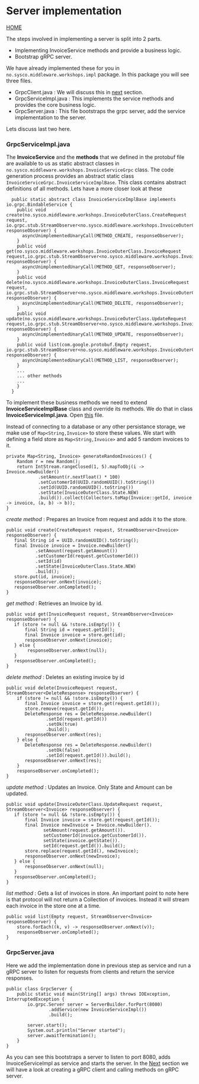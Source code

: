 # Server implementation
[HOME](../../README.md)

The steps involved in implementing a server is split into 2 parts.
- Implementing InvoiceService methods and provide a business logic.
- Bootstrap gRPC server.

We have already implemented these for you in `no.sysco.middleware.workshops.impl` package. In this package you will see three files.
- GrpcClient.java : We will discuss this in [next](../06-client-implementation/README.md) section.
- GrpcServiceImpl.java : This implements the service methods and provides the core business logic.
- GrpcServer.java : This file bootstraps the grpc server, add the service implementation to the server.

Lets discuss last two here.
### GrpcServiceImpl.java

The **InvoiceService** and the **methods** that we defined in the protobuf file are available to us as static abstract classes in `no.sysco.middleware.workshops.InvoiceServiceGrpc` class. The code generation process provides an abstract static class `InvoiceServiceGrpc.InvoiceServiceImplBase`. This class contains abstract definitions of all methods. Lets have a more closer look at these
```
  public static abstract class InvoiceServiceImplBase implements io.grpc.BindableService {
    public void create(no.sysco.middleware.workshops.InvoiceOuterClass.CreateRequest request, io.grpc.stub.StreamObserver<no.sysco.middleware.workshops.InvoiceOuterClass.Invoice> responseObserver) {
      asyncUnimplementedUnaryCall(METHOD_CREATE, responseObserver);
    }
    public void get(no.sysco.middleware.workshops.InvoiceOuterClass.InvoiceRequest request,io.grpc.stub.StreamObserver<no.sysco.middleware.workshops.InvoiceOuterClass.Invoice> responseObserver) {
      asyncUnimplementedUnaryCall(METHOD_GET, responseObserver);
    }
    public void delete(no.sysco.middleware.workshops.InvoiceOuterClass.InvoiceRequest request, io.grpc.stub.StreamObserver<no.sysco.middleware.workshops.InvoiceOuterClass.DeleteResponse> responseObserver) {
      asyncUnimplementedUnaryCall(METHOD_DELETE, responseObserver);
    }
    public void update(no.sysco.middleware.workshops.InvoiceOuterClass.UpdateRequest request,io.grpc.stub.StreamObserver<no.sysco.middleware.workshops.InvoiceOuterClass.Invoice> responseObserver) {
      asyncUnimplementedUnaryCall(METHOD_UPDATE, responseObserver);
    }
    public void list(com.google.protobuf.Empty request, io.grpc.stub.StreamObserver<no.sysco.middleware.workshops.InvoiceOuterClass.Invoice> responseObserver) {
      asyncUnimplementedUnaryCall(METHOD_LIST, responseObserver);
    }
    ...
    ... other methods
    ...
    }
  }
```
To implement these business methods we need to extend **InvoiceServiceImplBase** class and override its methods. We do that in class **InvoiceServiceImpl.java**. 
Open [this](../../src/main/java/impl/InvoiceServiceImpl.java) file.

Instead of connecting to a database or any other persistance storage, we make use of `Map<String,Invoice>` to store these values. We start with defining a field store as `Map<String,Invoice>` and add 5 random invoices to it.
```
private Map<String, Invoice> generateRandomInvoices() {
    Random r = new Random();
    return IntStream.rangeClosed(1, 5).mapToObj(i -> Invoice.newBuilder()
            .setAmount(r.nextFloat() * 100)
            .setCustomerId(UUID.randomUUID().toString())
            .setId(UUID.randomUUID().toString())
            .setState(InvoiceOuterClass.State.NEW)
            .build()).collect(Collectors.toMap(Invoice::getId, invoice -> invoice, (a, b) -> b));
}
```

_create method_ : Prepares an Invoice from request and adds it to the store.
```
public void create(CreateRequest request, StreamObserver<Invoice> responseObserver) {
   final String id = UUID.randomUUID().toString();
   final Invoice invoice = Invoice.newBuilder()
           .setAmount(request.getAmount())
           .setCustomerId(request.getCustomerId())
           .setId(id)
           .setState(InvoiceOuterClass.State.NEW)
           .build();
   store.put(id, invoice);
   responseObserver.onNext(invoice);
   responseObserver.onCompleted();
}
```
_get method_ : Retrieves an Invoice by id.
```
public void get(InvoiceRequest request, StreamObserver<Invoice> responseObserver) {
   if (store != null && !store.isEmpty()) {
       final String id = request.getId();
       final Invoice invoice = store.get(id);
       responseObserver.onNext(invoice);
   } else {
        responseObserver.onNext(null);
   }
   responseObserver.onCompleted();
}
```
_delete method_ : Deletes an existing invoice by id
```
public void delete(InvoiceRequest request, StreamObserver<DeleteResponse> responseObserver) {
    if (store != null && !store.isEmpty()) {
       final Invoice invoice = store.get(request.getId());
       store.remove(request.getId());
       DeleteResponse res = DeleteResponse.newBuilder()
               .setId(request.getId())
               .setOk(true)
               .build();
       responseObserver.onNext(res);
    } else {
       DeleteResponse res = DeleteResponse.newBuilder()
               .setOk(false)
               .setId(request.getId()).build();
       responseObserver.onNext(res);
    }
    responseObserver.onCompleted();
}
```

_update method_ : Updates an Invoice. Only State and Amount can be updated.
```
public void update(InvoiceOuterClass.UpdateRequest request, StreamObserver<Invoice> responseObserver) {
   if (store != null && !store.isEmpty()) {
       final Invoice invoice = store.get(request.getId());
       final Invoice newInvoice = Invoice.newBuilder().
              setAmount(request.getAmount()).
              setCustomerId(invoice.getCustomerId()).
              setState(invoice.getState()).
              setId(request.getId()).build();
       store.replace(request.getId(), newInvoice);
       responseObserver.onNext(newInvoice);
   } else {
       responseObserver.onNext(null);
   }
   responseObserver.onCompleted();
}
```
_list method_ : Gets a list of invoices in store. An important point to note here is that protocol will not return a Collection of invoices. Instead it will stream each invoice in the store one at a time.
```
public void list(Empty request, StreamObserver<Invoice> responseObserver) {
    store.forEach((k, v) -> responseObserver.onNext(v));
    responseObserver.onCompleted();
}
```

### GrpcServer.java
Here we add the implementation done in previous step as service and run a gRPC server to listen for requests from clients and return the service responses.

```
public class GrpcServer {
    public static void main(String[] args) throws IOException, InterruptedException {
        io.grpc.Server server = ServerBuilder.forPort(8080)
                .addService(new InvoiceServiceImpl())
                .build();

        server.start();
        System.out.println("Server started");
        server.awaitTermination();
    }
}
```

As you can see this bootstraps a server to listen to port 8080, adds InvoiceServiceImpl as service and starts the server. In the [Next](../06-client-implementation/README.md) section we will have a look at creating a gRPC client and calling methods on gRPC server.